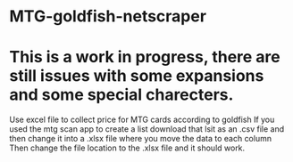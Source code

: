 # MTG-goldfish-netscraper
# This is a work in progress, there are still issues with some expansions and some special charecters.
Use excel file to collect price for MTG cards according to goldfish
If you used the mtg scan app to create a list download that lsit as an .csv file and then change it into a .xlsx file where you move the data to each column
Then change the file location to the .xlsx file and it should work.
